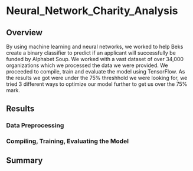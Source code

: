 # Neural_Network_Charity_Analysis

## Overview

By using machine learning and neural networks, we worked to help Beks create a binary classifier to predict if an applicant will successfully be funded by Alphabet Soup. We worked with a vast dataset of over 34,000 organizations which we processed the data we were provided. We proceeded to compile, train and evaluate the model using TensorFlow. As the results we got were under the 75% threshhold we were looking for, we tried 3 different ways to optimize our model further to get us over the 75% mark.

## Results
### Data Preprocessing
### Compiling, Training, Evaluating the Model

## Summary
